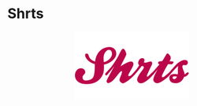 # Shrts

<p align="center"><a href="https://shrts1.herokuapp.com." title="shrts1.herokuapp.com"><img src="/public/images/logo.png" alt="Shrts"></a></p>
